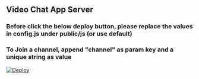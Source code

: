 ## Video Chat App Server

### Before click the below deploy button, please replace the values in config.js under public/js (or use default)
### To Join a channel, append "channel" as param key and a unique string as value

[![Deploy](https://www.herokucdn.com/deploy/button.svg)](https://heroku.com/deploy?template=https://github.com/ericwu1997/video-chat/tree/VideoChatApp-server)
